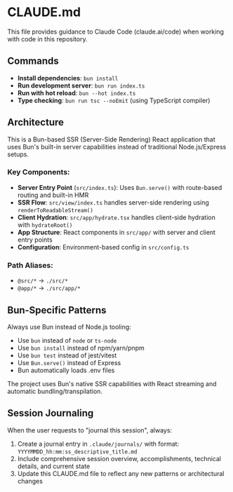 # CLAUDE.md

This file provides guidance to Claude Code (claude.ai/code) when working with code in this repository.

## Commands

- **Install dependencies**: `bun install`
- **Run development server**: `bun run index.ts`
- **Run with hot reload**: `bun --hot index.ts`
- **Type checking**: `bun run tsc --noEmit` (using TypeScript compiler)

## Architecture

This is a Bun-based SSR (Server-Side Rendering) React application that uses Bun's built-in server capabilities instead of traditional Node.js/Express setups.

### Key Components:

- **Server Entry Point** (`src/index.ts`): Uses `Bun.serve()` with route-based routing and built-in HMR
- **SSR Flow**: `src/view/index.ts` handles server-side rendering using `renderToReadableStream()`
- **Client Hydration**: `src/app/hydrate.tsx` handles client-side hydration with `hydrateRoot()`
- **App Structure**: React components in `src/app/` with server and client entry points
- **Configuration**: Environment-based config in `src/config.ts`

### Path Aliases:
- `@src/*` → `./src/*`
- `@app/*` → `./src/app/*`

## Bun-Specific Patterns

Always use Bun instead of Node.js tooling:
- Use `bun` instead of `node` or `ts-node`
- Use `bun install` instead of npm/yarn/pnpm
- Use `bun test` instead of jest/vitest
- Use `Bun.serve()` instead of Express
- Bun automatically loads .env files

The project uses Bun's native SSR capabilities with React streaming and automatic bundling/transpilation.

## Session Journaling

When the user requests to "journal this session", always:
1. Create a journal entry in `.claude/journals/` with format: `YYYYMMDD_hh:mm:ss_descriptive_title.md`
2. Include comprehensive session overview, accomplishments, technical details, and current state
3. Update this CLAUDE.md file to reflect any new patterns or architectural changes